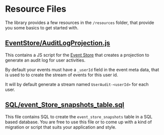 # Resource Files

The library provides a few resources in the `/resources` folder, that provide you some basics to get started with.

## [EventStore/AuditLogProjection.js](../resources/EventStore/AuditLogProjection.js)

This contains a JS script for the [Event Store](https://eventstore.org) that creates a projection to generate an audit log for user activities.

By default your events must have a `_userId` field in the event meta data, that is used to to create the stream of events for this user id. 

It will by default generate a stream named `UserAudit-<userId>` for each user.
 
## [SQL/event_Store_snapshots_table.sql](../resources/SQL/event_Store_snapshots_table.sql)

This file contains SQL to create the `event_store_snapshots` table in a SQL based database. You are free to use this file or to come up with a kind of migration or script that suits your application and style.
